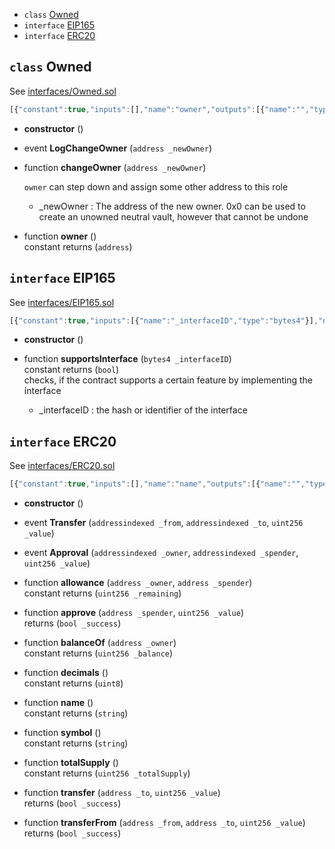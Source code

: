 * `class` [Owned](#class-owned)    
* `interface` [EIP165](#interface-eip165)    
* `interface` [ERC20](#interface-erc20)    
## `class` Owned


See [interfaces/Owned.sol](https://github.com/slockit/usn-lib/blob/develop/contracts/interfaces/Owned.sol)

```javascript
[{"constant":true,"inputs":[],"name":"owner","outputs":[{"name":"","type":"address"}],"payable":false,"stateMutability":"view","type":"function"},{"constant":false,"inputs":[{"name":"_newOwner","type":"address"}],"name":"changeOwner","outputs":[],"payable":false,"stateMutability":"nonpayable","type":"function"},{"inputs":[],"payable":false,"stateMutability":"nonpayable","type":"constructor"},{"anonymous":false,"inputs":[{"indexed":false,"name":"_newOwner","type":"address"}],"name":"LogChangeOwner","type":"event"}]
```

* **constructor** ()
* event **LogChangeOwner** (`address _newOwner`) 

* function **changeOwner** (`address _newOwner`)     
        
    `owner` can step down and assign some other address to this role
    * _newOwner : The address of the new owner. 0x0 can be used to create  an unowned neutral vault, however that cannot be undone 
* function **owner** ()     
    constant returns (`address`) 

## `interface` EIP165


See [interfaces/EIP165.sol](https://github.com/slockit/usn-lib/blob/develop/contracts/interfaces/EIP165.sol)

```javascript
[{"constant":true,"inputs":[{"name":"_interfaceID","type":"bytes4"}],"name":"supportsInterface","outputs":[{"name":"","type":"bool"}],"payable":false,"stateMutability":"view","type":"function"}]
```

* **constructor** ()

* function **supportsInterface** (`bytes4 _interfaceID`)     
    constant returns (`bool`)    
    checks, if the contract supports a certain feature by implementing the interface
    * _interfaceID : the hash or identifier of the interface 

## `interface` ERC20


See [interfaces/ERC20.sol](https://github.com/slockit/usn-lib/blob/develop/contracts/interfaces/ERC20.sol)

```javascript
[{"constant":true,"inputs":[],"name":"name","outputs":[{"name":"","type":"string"}],"payable":false,"stateMutability":"view","type":"function"},{"constant":false,"inputs":[{"name":"_spender","type":"address"},{"name":"_value","type":"uint256"}],"name":"approve","outputs":[{"name":"_success","type":"bool"}],"payable":false,"stateMutability":"nonpayable","type":"function"},{"constant":true,"inputs":[],"name":"totalSupply","outputs":[{"name":"_totalSupply","type":"uint256"}],"payable":false,"stateMutability":"view","type":"function"},{"constant":false,"inputs":[{"name":"_from","type":"address"},{"name":"_to","type":"address"},{"name":"_value","type":"uint256"}],"name":"transferFrom","outputs":[{"name":"_success","type":"bool"}],"payable":false,"stateMutability":"nonpayable","type":"function"},{"constant":true,"inputs":[],"name":"decimals","outputs":[{"name":"","type":"uint8"}],"payable":false,"stateMutability":"view","type":"function"},{"constant":true,"inputs":[{"name":"_owner","type":"address"}],"name":"balanceOf","outputs":[{"name":"_balance","type":"uint256"}],"payable":false,"stateMutability":"view","type":"function"},{"constant":true,"inputs":[],"name":"symbol","outputs":[{"name":"","type":"string"}],"payable":false,"stateMutability":"view","type":"function"},{"constant":false,"inputs":[{"name":"_to","type":"address"},{"name":"_value","type":"uint256"}],"name":"transfer","outputs":[{"name":"_success","type":"bool"}],"payable":false,"stateMutability":"nonpayable","type":"function"},{"constant":true,"inputs":[{"name":"_owner","type":"address"},{"name":"_spender","type":"address"}],"name":"allowance","outputs":[{"name":"_remaining","type":"uint256"}],"payable":false,"stateMutability":"view","type":"function"},{"anonymous":false,"inputs":[{"indexed":true,"name":"_from","type":"address"},{"indexed":true,"name":"_to","type":"address"},{"indexed":false,"name":"_value","type":"uint256"}],"name":"Transfer","type":"event"},{"anonymous":false,"inputs":[{"indexed":true,"name":"_owner","type":"address"},{"indexed":true,"name":"_spender","type":"address"},{"indexed":false,"name":"_value","type":"uint256"}],"name":"Approval","type":"event"}]
```

* **constructor** ()
* event **Transfer** (`addressindexed _from`, `addressindexed _to`, `uint256 _value`) 
* event **Approval** (`addressindexed _owner`, `addressindexed _spender`, `uint256 _value`) 

* function **allowance** (`address _owner`, `address _spender`)     
    constant returns (`uint256 _remaining`) 
* function **approve** (`address _spender`, `uint256 _value`)     
     returns (`bool _success`) 
* function **balanceOf** (`address _owner`)     
    constant returns (`uint256 _balance`) 
* function **decimals** ()     
    constant returns (`uint8`) 
* function **name** ()     
    constant returns (`string`) 
* function **symbol** ()     
    constant returns (`string`) 
* function **totalSupply** ()     
    constant returns (`uint256 _totalSupply`) 
* function **transfer** (`address _to`, `uint256 _value`)     
     returns (`bool _success`) 
* function **transferFrom** (`address _from`, `address _to`, `uint256 _value`)     
     returns (`bool _success`) 

